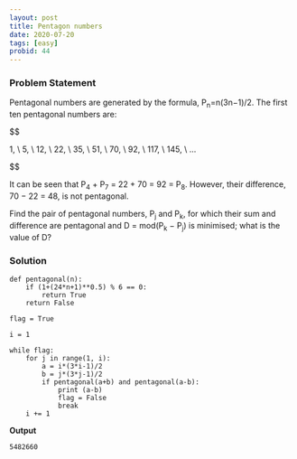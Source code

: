 ```yaml
---
layout: post
title: Pentagon numbers
date: 2020-07-20 
tags: [easy]
probid: 44
---
```



### Problem Statement

Pentagonal numbers are generated by the formula, P<sub>n</sub>=n(3n−1)/2. The first ten pentagonal numbers are:

$$

1, \ 5, \ 12, \ 22, \ 35, \ 51, \ 70, \ 92, \ 117, \ 145, \ ...

$$

It can be seen that P<sub>4</sub> + P<sub>7</sub> = 22 + 70 = 92 = P<sub>8</sub>. However, their difference, 70 − 22 = 48, is not pentagonal.

Find the pair of pentagonal numbers, P<sub>j</sub> and P<sub>k</sub>, for which their sum and difference are pentagonal and D = mod(P<sub>k</sub> − P<sub>j</sub>) is minimised; what is the value of D?


### Solution

```
def pentagonal(n):
    if (1+(24*n+1)**0.5) % 6 == 0:
        return True
    return False

flag = True

i = 1

while flag:
    for j in range(1, i):
        a = i*(3*i-1)/2
        b = j*(3*j-1)/2
        if pentagonal(a+b) and pentagonal(a-b):
            print (a-b)
            flag = False
            break
    i += 1
```

**Output**

```
5482660
```
